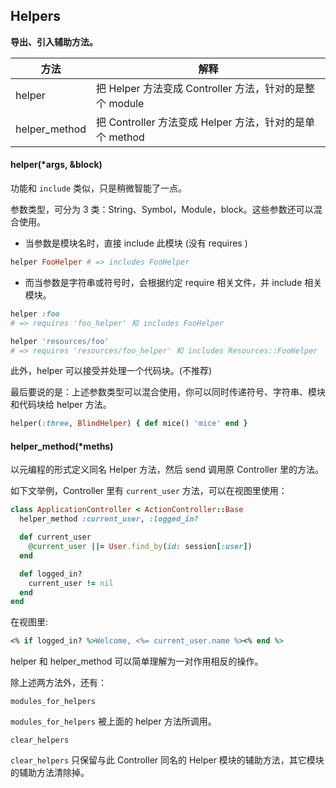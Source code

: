 ## Helpers

**导出、引入辅助方法。**

 方法 | 解释 
 -- | -- 
 helper | 把 Helper 方法变成 Controller 方法，针对的是整个 module 
 helper_method | 把 Controller 方法变成 Helper 方法，针对的是单个 method 

#### helper(*args, &block)

功能和 `include` 类似，只是稍微智能了一点。

参数类型，可分为 3 类：String、Symbol，Module，block。这些参数还可以混合使用。

- 当参数是模块名时，直接 include 此模块 (没有 requires )

```ruby
helper FooHelper # => includes FooHelper
```

- 而当参数是字符串或符号时，会根据约定 require 相关文件，并 include 相关模块。

```ruby
helper :foo
# => requires 'foo_helper' 和 includes FooHelper

helper 'resources/foo'
# => requires 'resources/foo_helper' 和 includes Resources::FooHelper
```

此外，helper 可以接受并处理一个代码块。(不推荐)

最后要说的是：上述参数类型可以混合使用，你可以同时传递符号、字符串、模块和代码块给 helper 方法。

```ruby
helper(:three, BlindHelper) { def mice() 'mice' end }
```

#### helper_method(*meths)

以元编程的形式定义同名 Helper 方法，然后 send 调用原 Controller 里的方法。

如下文举例，Controller 里有 `current_user` 方法，可以在视图里使用：

```ruby
class ApplicationController < ActionController::Base
  helper_method :current_user, :logged_in?

  def current_user
    @current_user ||= User.find_by(id: session[:user])
  end

  def logged_in?
    current_user != nil
  end
end
```

在视图里:

```ruby
<% if logged_in? %>Welcome, <%= current_user.name %><% end %>
```

helper 和 helper_method 可以简单理解为一对作用相反的操作。

除上述两方法外，还有：

```
modules_for_helpers
```

`modules_for_helpers` 被上面的 helper 方法所调用。

```
clear_helpers
```

`clear_helpers` 只保留与此 Controller 同名的 Helper 模块的辅助方法，其它模块的辅助方法清除掉。

